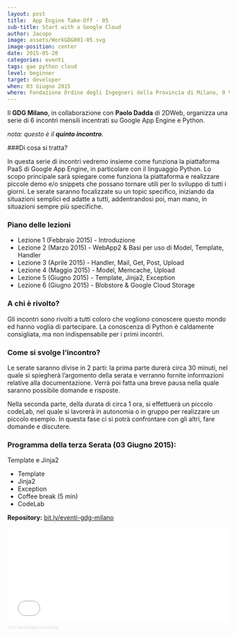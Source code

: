 ```yaml
---
layout: post
title:  App Engine Take-Off - 05
sub-title: Start with a Google Cloud
author: Jacopo
image: assets/WorkGDG001-05.svg
image-position: center
date: 2015-05-20
categories: eventi
tags: gae python cloud
level: beginner
target: developer
when: 03 Giugno 2015
where: Fondazione Ordine degli Ingegneri della Provincia di Milano, 9 Viale Andrea Doria - 20124 Milano
---
```

Il **GDG Milano**, in collaborazione con **Paolo Dadda** di 2DWeb, organizza una serie di 6 incontri mensili incentrati su Google App Engine e Python.

*nota: questo è il **quinto incontro**.*


###Di cosa si tratta?

In questa serie di incontri vedremo insieme come funziona la piattaforma PaaS di Google App Engine, in particolare con il linguaggio Python.
Lo scopo principale sarà spiegare come funziona la piattaforma e realizzare piccole demo e/o snippets che possano tornare utili per lo sviluppo di tutti i giorni.
Le serate saranno focalizzate su un topic specifico, iniziando da situazioni semplici ed adatte a tutti, addentrandosi poi, man mano, in situazioni sempre più specifiche.

### Piano delle lezioni

- Lezione 1 (Febbraio 2015) - Introduzione
- Lezione 2 (Marzo 2015) - WebApp2 & Basi per uso di Model, Template, Handler
- Lezione 3 (Aprile 2015) - Handler, Mail, Get, Post, Upload
- Lezione 4 (Maggio 2015) - Model, Memcache, Upload
- Lezione 5 (Giugno 2015) - Template, Jinja2, Exception
- Lezione 6 (Giugno 2015) - Blobstore & Google Cloud Storage

### A chi è rivolto?

Gli incontri sono rivolti a tutti coloro che vogliono conoscere questo mondo ed hanno voglia di partecipare. La conoscenza di Python è caldamente consigliata, ma non indispensabile per i primi incontri.

### Come si svolge l’incontro?

Le serate saranno divise in 2 parti: la prima parte durerà circa 30 minuti, nel quale si spiegherà l’argomento della serata e verranno fornite informazioni relative alla documentazione. Verrà poi fatta una breve pausa nella quale saranno possibile domande e risposte. 

Nella seconda parte, della durata di circa 1 ora, si effettuerà un piccolo codeLab, nel quale si lavorerà in autonomia o in gruppo per realizzare un piccolo esempio. In questa fase ci si potrà confrontare con gli altri, fare domande e discutere.

### Programma della terza Serata  (03 Giugno 2015): 
Template e Jinja2

- Template
- Jinja2
- Exception
- Coffee break (5 min)
- CodeLab

**Repository:** [bit.ly/eventi-gdg-milano](http://bit.ly/eventi-gdg-milano)

<div style="width:100%; text-align:left;" ><iframe  src="//eventbrite.it/tickets-external?eid=17068292723&ref=etckt" frameborder="0" height="214" width="100%" vspace="0" hspace="0" marginheight="5" marginwidth="5" scrolling="auto" allowtransparency="true"></iframe><div style="font-family:Helvetica, Arial; font-size:10px; padding:5px 0 5px; margin:2px; width:100%; text-align:left;" ><a class="powered-by-eb" style="color: #dddddd; text-decoration: none;" target="_blank" href="http://www.eventbrite.it/r/etckt">Con tecnologia Eventbrite</a></div></div>

